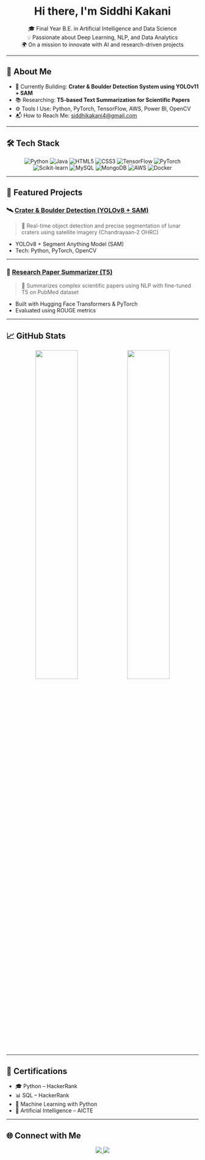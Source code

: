 <h1 align="center"> Hi there, I'm Siddhi Kakani</h1>

<p align="center">
  🎓 Final Year B.E. in Artificial Intelligence and Data Science <br>
  💡 Passionate about Deep Learning, NLP, and Data Analytics <br>
  🌍 On a mission to innovate with AI and research-driven projects <br>
</p>

---

## 🌟 About Me

- 🔭 Currently Building: **Crater & Boulder Detection System using YOLOv11 + SAM**
- 📚 Researching: **T5-based Text Summarization for Scientific Papers**
- ⚙️ Tools I Use: Python, PyTorch, TensorFlow, AWS, Power BI, OpenCV
- 📬 How to Reach Me: [siddhikakani4@gmail.com](mailto:siddhikakani4@gmail.com)

---

## 🛠️ Tech Stack

<div align="center">
  
![Python](https://img.shields.io/badge/Python-3670A0?style=for-the-badge&logo=python&logoColor=white)
![Java](https://img.shields.io/badge/Java-red?style=for-the-badge&logo=OpenJDK&logoColor=white)
![HTML5](https://img.shields.io/badge/HTML5-E34F26?style=for-the-badge&logo=html5&logoColor=white)
![CSS3](https://img.shields.io/badge/CSS3-1572B6?style=for-the-badge&logo=css3&logoColor=white)
![TensorFlow](https://img.shields.io/badge/TensorFlow-FF6F00?style=for-the-badge&logo=tensorflow&logoColor=white)
![PyTorch](https://img.shields.io/badge/PyTorch-EE4C2C?style=for-the-badge&logo=pytorch&logoColor=white)
![Scikit-learn](https://img.shields.io/badge/Scikit--learn-F7931E?style=for-the-badge&logo=scikit-learn&logoColor=white)
![MySQL](https://img.shields.io/badge/MySQL-4479A1?style=for-the-badge&logo=mysql&logoColor=white)
![MongoDB](https://img.shields.io/badge/MongoDB-4EA94B?style=for-the-badge&logo=mongodb&logoColor=white)
![AWS](https://img.shields.io/badge/AWS-FF9900?style=for-the-badge&logo=amazonaws&logoColor=white)
![Docker](https://img.shields.io/badge/Docker-2496ED?style=for-the-badge&logo=docker&logoColor=white)

</div>

---

## 🚀 Featured Projects

### 🛰️ [Crater & Boulder Detection (YOLOv8 + SAM)](https://github.com/siddhi1703/Crater-Detection-Project)
> 🚀 Real-time object detection and precise segmentation of lunar craters using satellite imagery (Chandrayaan-2 OHRC)

- YOLOv8 + Segment Anything Model (SAM)
- Tech: Python, PyTorch, OpenCV

---

### 🧠 [Research Paper Summarizer (T5)](https://github.com/siddhi1703/Summarize_project)
> 📄 Summarizes complex scientific papers using NLP with fine-tuned T5 on PubMed dataset

- Built with Hugging Face Transformers & PyTorch
- Evaluated using ROUGE metrics

---

## 📈 GitHub Stats

<p align="center">
  <img src="https://github-readme-stats.vercel.app/api?username=siddhi1703&show_icons=true&theme=tokyonight" width="47%" />
  <img src="https://github-readme-stats.vercel.app/api/top-langs/?username=siddhi1703&layout=compact&theme=tokyonight" width="47%" />
</p>

---

## 🏅 Certifications

- 🎓 Python – HackerRank  
- 📊 SQL – HackerRank  
- 🤖 Machine Learning with Python  
- 🧠 Artificial Intelligence – AICTE

---

## 🌐 Connect with Me

<p align="center">
  <a href="https://www.linkedin.com/in/siddhi-kakani-133124288/" target="_blank">
    <img src="https://img.shields.io/badge/LinkedIn-blue?style=for-the-badge&logo=linkedin&logoColor=white" />
  </a>
  <a href="https://github.com/siddhi1703" target="_blank">
    <img src="https://img.shields.io/badge/GitHub-black?style=for-the-badge&logo=github&logoColor=white" />
  </a>
</p>

